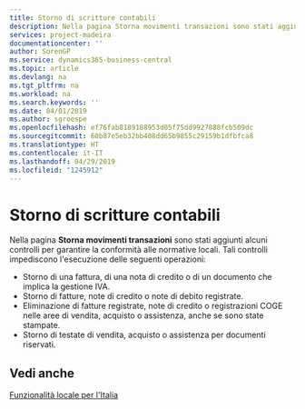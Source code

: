 ```yaml
---
title: Storno di scritture contabili
description: Nella pagina Storna movimenti transazioni sono stati aggiunti alcuni controlli per garantire la conformità alle normative locali.
services: project-madeira
documentationcenter: ''
author: SorenGP
ms.service: dynamics365-business-central
ms.topic: article
ms.devlang: na
ms.tgt_pltfrm: na
ms.workload: na
ms.search.keywords: ''
ms.date: 04/01/2019
ms.author: sgroespe
ms.openlocfilehash: ef76fab8189188953d05f75dd9927888fcb509dc
ms.sourcegitcommit: 60b87e5eb32bb408dd65b9855c29159b1dfbfca8
ms.translationtype: HT
ms.contentlocale: it-IT
ms.lasthandoff: 04/29/2019
ms.locfileid: "1245912"
---
```

# <a name="reversing-journal-entries"></a>Storno di scritture contabili
Nella pagina **Storna movimenti transazioni** sono stati aggiunti alcuni controlli per garantire la conformità alle normative locali. Tali controlli impediscono l'esecuzione delle seguenti operazioni:  

- Storno di una fattura, di una nota di credito o di un documento che implica la gestione IVA.  
- Storno di fatture, note di credito o note di debito registrate.  
- Eliminazione di fatture registrate, note di credito o registrazioni COGE nelle aree di vendita, acquisto o assistenza, anche se sono state stampate.  
- Storno di testate di vendita, acquisto o assistenza per documenti riservati.  

## <a name="see-also"></a>Vedi anche  
  [Funzionalità locale per l'Italia](italy-local-functionality.md)
